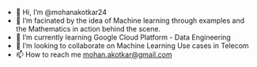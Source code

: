 - 👋 Hi, I’m @mohanakotkar24
- 👀 I’m facinated by the idea of Machine learning through examples and the Mathematics in action behind the scene.
- 🌱 I’m currently learning Google Cloud Platform - Data Engineering  
- 💞️ I’m looking to collaborate on Machine Learning Use cases in Telecom 
- 📫 How to reach me mohan.akotkar@gmail.com

<!---
mohanakotkar24/mohanakotkar24 is a ✨ special ✨ repository because its `README.md` (this file) appears on your GitHub profile.
You can click the Preview link to take a look at your changes.
--->

